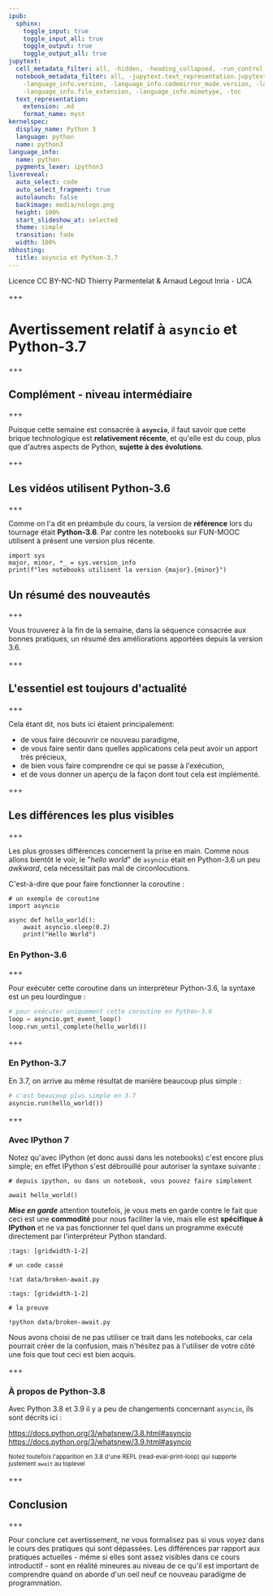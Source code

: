 ```yaml
---
ipub:
  sphinx:
    toggle_input: true
    toggle_input_all: true
    toggle_output: true
    toggle_output_all: true
jupytext:
  cell_metadata_filter: all, -hidden, -heading_collapsed, -run_control, -trusted
  notebook_metadata_filter: all, -jupytext.text_representation.jupytext_version, -jupytext.text_representation.format_version,
    -language_info.version, -language_info.codemirror_mode.version, -language_info.codemirror_mode,
    -language_info.file_extension, -language_info.mimetype, -toc
  text_representation:
    extension: .md
    format_name: myst
kernelspec:
  display_name: Python 3
  language: python
  name: python3
language_info:
  name: python
  pygments_lexer: ipython3
livereveal:
  auto_select: code
  auto_select_fragment: true
  autolaunch: false
  backimage: media/nologo.png
  height: 100%
  start_slideshow_at: selected
  theme: simple
  transition: fade
  width: 100%
nbhosting:
  title: asyncio et Python-3.7
---
```


<div class="licence">
<span>Licence CC BY-NC-ND</span>
<span>Thierry Parmentelat &amp; Arnaud Legout</span>
<span>Inria - UCA</span>
</div>

+++

#  Avertissement relatif à `asyncio` et Python-3.7

+++

## Complément - niveau intermédiaire

+++

Puisque cette semaine est consacrée à **`asyncio`**, il faut savoir que cette brique
technologique est **relativement récente**, et qu'elle est du coup, plus que d'autres
aspects de Python, **sujette à des évolutions**.

+++

## Les vidéos utilisent Python-3.6

+++

Comme on l'a dit en préambule du cours, la version de **référence** lors du tournage était
**Python-3.6**. Par contre les notebooks sur FUN-MOOC utilisent à présent une version plus
récente.

```{code-cell} ipython3
import sys
major, minor, *_ = sys.version_info
print(f"les notebooks utilisent la version {major}.{minor}")
```

## Un résumé des nouveautés

+++

Vous trouverez à la fin de la semaine, dans la séquence consacrée aux bonnes pratiques, un
résumé des améliorations  apportées depuis la version 3.6.

+++

## L'essentiel est toujours d'actualité

+++

Cela étant dit, nos buts ici étaient principalement:

* de vous faire découvrir ce nouveau paradigme,
* de vous faire sentir dans quelles applications cela peut avoir un apport très précieux,
* de bien vous faire comprendre ce qui se passe à l'exécution,
* et de vous donner un aperçu de la façon dont tout cela est implémenté.

+++

## Les différences les plus visibles

+++

Les plus grosses différences concernent la prise en main. Comme nous allons bientôt le
voir, le "*hello world*" de `asyncio` était en Python-3.6 un peu *awkward*, cela
nécessitait pas mal de circonlocutions.

C'est-à-dire que pour faire fonctionner la coroutine :

```{code-cell} ipython3
# un exemple de coroutine 
import asyncio

async def hello_world():
    await asyncio.sleep(0.2)
    print("Hello World")
```

### En Python-3.6

+++

Pour exécuter cette coroutine dans un interpréteur Python-3.6, la syntaxe est un peu
lourdingue :

```python
# pour exécuter uniquement cette coroutine en Python-3.6
loop = asyncio.get_event_loop()
loop.run_until_complete(hello_world())
```

+++

### En Python-3.7

En 3.7, on arrive au même résultat de manière beaucoup plus simple :

```python
# c'est beaucoup plus simple en 3.7
asyncio.run(hello_world())
```

+++

### Avec IPython 7

Notez qu'avec IPython (et donc aussi dans les notebooks) c'est encore plus simple; en
effet IPython s'est débrouillé pour autoriser la syntaxe suivante :

```{code-cell} ipython3
# depuis ipython, ou dans un notebook, vous pouvez faire simplement

await hello_world()
```

***Mise en garde*** attention toutefois, je vous mets en garde contre le fait que ceci est
une **commodité** pour nous faciliter la vie, mais elle est **spécifique à IPython** et ne
va pas fonctionner tel quel dans un programme exécuté directement par l'interpréteur
Python standard.

```{code-cell} ipython3
:tags: [gridwidth-1-2]

# un code cassé

!cat data/broken-await.py
```

```{code-cell} ipython3
:tags: [gridwidth-1-2]

# la preuve

!python data/broken-await.py
```

Nous avons choisi de ne pas utiliser ce trait dans les notebooks, car cela pourrait créer
de la confusion, mais n'hésitez pas à l'utiliser de votre côté une fois que tout ceci est
bien acquis.

+++

### À propos de Python-3.8

Avec Python 3.8 et 3.9 il y a peu de changements concernant `asyncio`, ils sont décrits ici :

<https://docs.python.org/3/whatsnew/3.8.html#asyncio> 
<https://docs.python.org/3/whatsnew/3.9.html#asyncio> 

<span style="font-size: smaller">Notez toutefois l'apparition en 3.8 d'une REPL
(read-eval-print-loop) qui supporte justement `await` au toplevel</span>

+++

## Conclusion

+++

Pour conclure cet avertissement, ne vous formalisez pas si vous voyez dans le cours des
pratiques qui sont dépassées. Les différences par rapport aux pratiques actuelles - même
si elles sont assez visibles dans ce cours introductif - sont en réalité mineures au niveau
de ce qu'il est important de comprendre quand on aborde d'un oeil neuf ce nouveau
paradigme de programmation.

